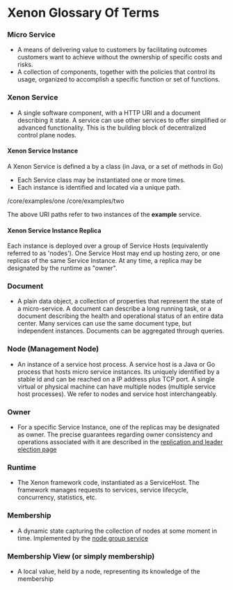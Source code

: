 # Xenon Glossary Of Terms

### Micro Service
* A means of delivering value to customers by facilitating outcomes customers want to achieve without the ownership of specific costs and risks. 
* A collection of components, together with the policies that control its usage, organized to accomplish a specific function or set of functions. 

### Xenon Service
* A single software component, with a HTTP URI and a document describing it state. A service can use other services to offer simplified or advanced functionality. This is the building block of decentralized control plane nodes. 

#### Xenon Service Instance
A Xenon Service is defined a by a class (in Java, or a set of methods in Go)

* Each Service class may be instantiated one or more times.
* Each instance is identified and located via a unique path.

/core/examples/one
/core/examples/two

The above URI paths refer to two instances of the **example** service.

#### Xenon Service Instance Replica
Each instance is deployed over a group of Service Hosts (equivalently referred to as 'nodes'). One Service Host may end up hosting zero, or one replicas of the same Service Instance. At any time, a replica may be designated by the runtime as "owner". 

### Document
* A plain data object, a collection of properties that represent the state of a micro-service. A document can describe a long running task, or a document describing the health and operational status of an entire data center. Many services can use the same document type, but independent instances. Documents can be aggregated through queries.

### Node (Management Node)
* An instance of a service host process. A service host is a Java or Go process that hosts micro service instances. Its uniquely identified by a stable id and can be reached on a IP address plus TCP port. A single virtual or physical machine can have multiple nodes (multiple service host processes). We refer to nodes and service host interchangeably.

### Owner
* For a specific Service Instance, one of the replicas may be designated as owner. The precise guarantees regarding owner consistency and operations associated with it are described in the [replication and leader election page](leaderElectionAndReplicationDesignPage)

### Runtime
* The Xenon framework code, instantiated as a ServiceHost. The framework manages requests to services, service lifecycle, concurrency, statistics, etc. 

### Membership
* A dynamic state capturing the collection of nodes at some moment in time. Implemented by the [node group service](NodeGroupService)

### Membership View (or simply membership)
* A local value, held by a node, representing its knowledge of the membership

